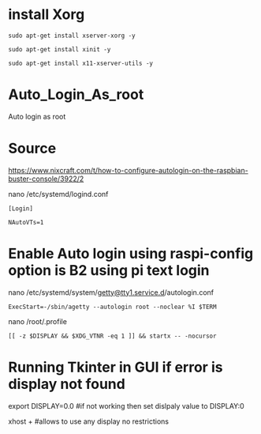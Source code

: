# install Xorg
```
sudo apt-get install xserver-xorg -y

sudo apt-get install xinit -y

sudo apt-get install x11-xserver-utils -y
```


# Auto_Login_As_root
Auto login as root

# Source

https://www.nixcraft.com/t/how-to-configure-autologin-on-the-raspbian-buster-console/3922/2

nano /etc/systemd/logind.conf
```
[Login]

NAutoVTs=1
```

# Enable Auto login using raspi-config option is B2 using pi text login

nano /etc/systemd/system/getty@tty1.service.d/autologin.conf
```
ExecStart=-/sbin/agetty --autologin root --noclear %I $TERM
```
 nano /root/.profile
 ```
 [[ -z $DISPLAY && $XDG_VTNR -eq 1 ]] && startx -- -nocursor
 ```
# Running Tkinter in GUI if error is display not found 
 
export DISPLAY=0.0 #if not working then set dislpaly value to DISPLAY:0

xhost +  #allows to use any display no restrictions
 
